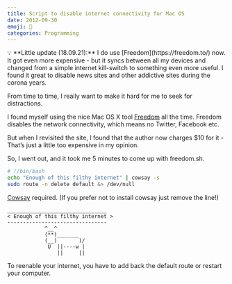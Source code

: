 ```yaml
---
title: Script to disable internet connectivity for Mac OS
date: 2012-09-30
emoji: 🚫
categories: Programming
---
```


<aside>
💡 **Little update (18.09.21):** I do use [Freedom](https://freedom.to/) now. It got even more expensive - but it syncs between all my devices and changed from a simple internet kill-switch to something even more useful. I found it great to disable news sites and other addictive sites during the corona years.
</aside>

From time to time, I really want to make it hard for me to seek for distractions.

I found myself using the nice Mac OS X tool [Freedom](https://freedom.to/) all the time. Freedom disables the network connectivity, which means no Twitter, Facebook etc.

But when I revisited the site, I found that the author now charges $10 for it - That’s just a little too expensive in my opinion.

So, I went out, and it took me 5 minutes to come up with freedom.sh.

```bash
# !/bin/bash
echo "Enough of this filthy internet" | cowsay -s
sudo route -n delete default &> /dev/null
```

[Cowsay](http://en.wikipedia.org/wiki/Cowsay) required. (If you prefer not to install cowsay just remove the line!)

```text
________________________________
< Enough of this filthy internet >
--------------------------------
            ^__^
            (**)_______
            (__)       )/
             U  ||----w |
                ||     ||
```

To reenable your internet, you have to add back the default route or restart your computer.
